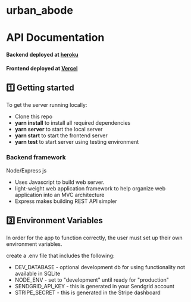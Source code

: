 # urban_abode


# API Documentation

#### Backend deployed at [heroku](https://urban-abode.herokuapp.com/) <br>
#### Frontend deployed at [Vercel](https://urban-abode.vercel.app/) <br>

## 1️⃣ Getting started

To get the server running locally:

- Clone this repo
- **yarn install** to install all required dependencies
- **yarn server** to start the local server
- **yarn start** to start the frontend server
- **yarn test** to start server using testing environment

### Backend framework 

Node/Express js
- Uses Javascript to build web server.
- light-weight web application framework to help organize web application into an MVC architecture
- Express makes building REST API simpler

## 3️⃣ Environment Variables

In order for the app to function correctly, the user must set up their own environment variables.

create a .env file that includes the following:
-  DEV_DATABASE - optional development db for using functionality not available in SQLite
-  NODE_ENV - set to "development" until ready for "production"
-  SENDGRID_API_KEY - this is generated in your Sendgrid account
-  STRIPE_SECRET - this is generated in the Stripe dashboard
